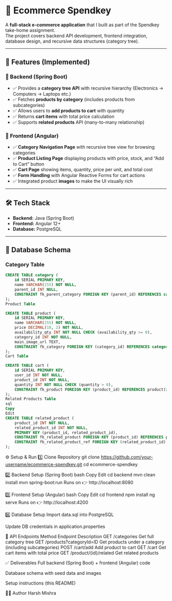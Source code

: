 # 🛒 Ecommerce Spendkey  

A **full-stack e-commerce application** that I built as part of the Spendkey take-home assignment.  
The project covers backend API development, frontend integration, database design, and recursive data structures (category tree).  

---

## 🚀 Features (Implemented)  

### 🔹 Backend (Spring Boot)  
- ✅ Provides a **category tree API** with recursive hierarchy (Electronics → Computers → Laptops etc.)  
- ✅ Fetches **products by category** (includes products from subcategories)  
- ✅ Allows users to **add products to cart** with quantity  
- ✅ Returns **cart items** with total price calculation  
- ✅ Supports **related products** API (many-to-many relationship)  

### 🔹 Frontend (Angular)  
- ✅ **Category Navigation Page** with recursive tree view for browsing categories  
- ✅ **Product Listing Page** displaying products with price, stock, and “Add to Cart” button  
- ✅ **Cart Page** showing items, quantity, price per unit, and total cost  
- ✅ **Form Handling** with Angular Reactive Forms for cart actions  
- ✅ Integrated product **images** to make the UI visually rich  

---

## 🛠️ Tech Stack  

- **Backend:** Java (Spring Boot)  
- **Frontend:** Angular 12+  
- **Database:** PostgreSQL  

---

## 📂 Database Schema  

### Category Table  
```sql
CREATE TABLE category (
    id SERIAL PRIMARY KEY,
    name VARCHAR(255) NOT NULL,
    parent_id INT NULL,
    CONSTRAINT fk_parent_category FOREIGN KEY (parent_id) REFERENCES category(id) ON DELETE CASCADE
);
Product Table

CREATE TABLE product (
    id SERIAL PRIMARY KEY,
    name VARCHAR(255) NOT NULL,
    price DECIMAL(10, 2) NOT NULL,
    availability_qty INT NOT NULL CHECK (availability_qty >= 0),
    category_id INT NOT NULL,
    main_image_url TEXT,
    CONSTRAINT fk_category FOREIGN KEY (category_id) REFERENCES category(id) ON DELETE CASCADE
);
Cart Table

CREATE TABLE cart (
    id SERIAL PRIMARY KEY,
    user_id INT NOT NULL,
    product_id INT NOT NULL,
    quantity INT NOT NULL CHECK (quantity > 0),
    CONSTRAINT fk_product FOREIGN KEY (product_id) REFERENCES product(id) ON DELETE CASCADE
);
Related Products Table
sql
Copy
Edit
CREATE TABLE related_product (
    product_id INT NOT NULL,
    related_product_id INT NOT NULL,
    PRIMARY KEY (product_id, related_product_id),
    CONSTRAINT fk_related_product FOREIGN KEY (product_id) REFERENCES product(id) ON DELETE CASCADE,
    CONSTRAINT fk_related_product_ref FOREIGN KEY (related_product_id) REFERENCES product(id) ON DELETE CASCADE
);
```
⚙️ Setup & Run
1️⃣ Clone Repository
git clone https://github.com/your-username/ecommerce-spendkey.git
cd ecommerce-spendkey

2️⃣ Backend Setup (Spring Boot)
bash
Copy
Edit
cd backend
mvn clean install
mvn spring-boot:run
Runs on 👉 http://localhost:8080

3️⃣ Frontend Setup (Angular)
bash
Copy
Edit
cd frontend
npm install
ng serve
Runs on 👉 http://localhost:4200

4️⃣ Database Setup
Import data.sql into PostgreSQL

Update DB credentials in application.properties

📖 API Endpoints
Method	Endpoint	Description
GET	/categories	Get full category tree
GET	/products?categoryId=ID	Get products under a category (including subcategories)
POST	/cart/add	Add product to cart
GET	/cart	Get cart items with total price
GET	/product/{id}/related	Get related products

✅ Deliverables
Full backend (Spring Boot) + frontend (Angular) code

Database schema with seed data and images

Setup instructions (this README)

👨‍💻 Author
Harsh Mishra


